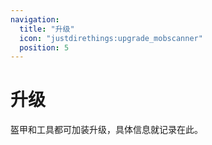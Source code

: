 ```yaml
---
navigation:
  title: "升级"
  icon: "justdirethings:upgrade_mobscanner"
  position: 5
---
```


# 升级

盔甲和工具都可加装升级，具体信息就记录在此。

<SubPages />